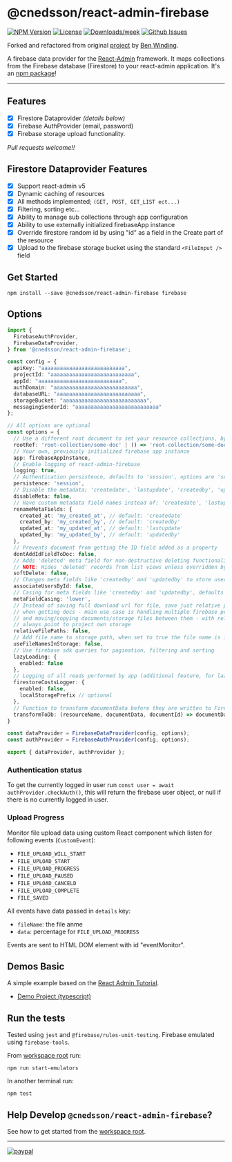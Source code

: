 # @cnedsson/react-admin-firebase
<!-- [START badges] -->
[![NPM Version](https://img.shields.io/npm/v/@cnedsson/react-admin-firebase.svg)](https://www.npmjs.com/package/@cnedsson/react-admin-firebase) 
[![License](https://img.shields.io/npm/l/@cnedsson/react-admin-firebase.svg)](https://github.com/charlynedsson/react-admin-firebase/blob/master/packages/core/LICENSE) 
[![Downloads/week](https://img.shields.io/npm/dm/@cnedsson/react-admin-firebase.svg)](https://www.npmjs.com/package/@cnedsson/react-admin-firebase) 
[![Github Issues](https://img.shields.io/github/issues/charlynedsson/react-admin-firebase.svg)](https://github.com/charlynedsson/react-admin-firebase)
<!-- [END badges] -->

Forked and refactored from original [project](https://github.com/benwinding/react-admin-firebase) by [Ben Winding](https://github.com/benwinding).

A firebase data provider for the [React-Admin](https://github.com/marmelab/react-admin) framework. It maps collections from the Firebase database (Firestore) to your react-admin application. It's an [npm package](https://www.npmjs.com/package/@cnedsson/react-admin-firebase)!

---

## Features
- [x] Firestore Dataprovider _(details below)_
- [x] Firebase AuthProvider (email, password)
- [x] Firebase storage upload functionality.

_Pull requests welcome!!_

## Firestore Dataprovider Features
- [x] Support react-admin v5
- [x] Dynamic caching of resources
- [x] All methods implemented; `(GET, POST, GET_LIST ect...)`
- [x] Filtering, sorting etc...
- [x] Ability to manage sub collections through app configuration
- [x] Ability to use externally initialized firebaseApp instance
- [x] Override firestore random id by using "id" as a field in the Create part of the resource
- [x] Upload to the firebase storage bucket using the standard `<FileInput />` field

## Get Started
`npm install --save @cnedsson/react-admin-firebase firebase`

## Options

``` typescript filename="firebaseProvider.ts"
import {
  FirebaseAuthProvider,
  FirebaseDataProvider,  
} from '@cnedsson/react-admin-firebase';

const config = {
  apiKey: "aaaaaaaaaaaaaaaaaaaaaaaaaaa",
  projectId: "aaaaaaaaaaaaaaaaaaaaaaaaaaa",
  appId: "aaaaaaaaaaaaaaaaaaaaaaaaaaa",
  authDomain: "aaaaaaaaaaaaaaaaaaaaaaaaaaa",
  databaseURL: "aaaaaaaaaaaaaaaaaaaaaaaaaaa",
  storageBucket: "aaaaaaaaaaaaaaaaaaaaaaaaaaa",
  messagingSenderId: "aaaaaaaaaaaaaaaaaaaaaaaaaaa"
};

// All options are optional
const options = {
  // Use a different root document to set your resource collections, by default it uses the root collections of firestore
  rootRef: 'root-collection/some-doc' | () => 'root-collection/some-doc',
  // Your own, previously initialized firebase app instance
  app: firebaseAppInstance,
  // Enable logging of react-admin-firebase
  logging: true,
  // Authentication persistence, defaults to 'session', options are 'session' | 'local' | 'none'
  persistence: 'session',
  // Disable the metadata; 'createdate', 'lastupdate', 'createdby', 'updatedby'
  disableMeta: false,
  // Have custom metadata field names instead of: 'createdate', 'lastupdate', 'createdby', 'updatedby'
  renameMetaFields: {
    created_at: 'my_created_at', // default: 'createdate'
    created_by: 'my_created_by', // default: 'createdby'
    updated_at: 'my_updated_at', // default: 'lastupdate'
    updated_by: 'my_updated_by', // default: 'updatedby'
  },
  // Prevents document from getting the ID field added as a property
  dontAddIdFieldToDoc: false,
  // Adds 'deleted' meta field for non-destructive deleting functionality
  // NOTE: Hides 'deleted' records from list views unless overridden by filtering for {deleted: true} 
  softDelete: false,
  // Changes meta fields like 'createdby' and 'updatedby' to store user IDs instead of email addresses
  associateUsersById: false,
  // Casing for meta fields like 'createdby' and 'updatedby', defaults to 'lower', options are 'lower' | 'camel' | 'snake' | 'pascal' | 'kebab'
  metaFieldCasing: 'lower',
  // Instead of saving full download url for file, save just relative path and then get download url
  // when getting docs - main use case is handling multiple firebase projects (environments)
  // and moving/copying documents/storage files between them - with relativeFilePaths, download url
  // always point to project own storage
  relativeFilePaths: false, 
  // Add file name to storage path, when set to true the file name is included in the path
  useFileNamesInStorage: false,
  // Use firebase sdk queries for pagination, filtering and sorting
  lazyLoading: {
    enabled: false
  },
  // Logging of all reads performed by app (additional feature, for lazy-loading testing)
  firestoreCostsLogger: {
    enabled: false,
    localStoragePrefix // optional
  },
  // Function to transform documentData before they are written to Firestore
  transformToDb: (resourceName, documentData, documentId) => documentDataTransformed
}

const dataProvider = FirebaseDataProvider(config, options);
const authProvider = FirebaseAuthProvider(config, options);

export { dataProvider, authProvider };
```

### Authentication status
To get the currently logged in user run `const user = await authProvider.checkAuth()`, this will return the firebase user object, or null if there is no currently logged in user.

### Upload Progress

Monitor file upload data using custom React component which listen for following events (`CustomEvent`):

- `FILE_UPLOAD_WILL_START`
- `FILE_UPLOAD_START`
- `FILE_UPLOAD_PROGRESS`
- `FILE_UPLOAD_PAUSED`
- `FILE_UPLOAD_CANCELD`
- `FILE_UPLOAD_COMPLETE`
- `FILE_SAVED`

All events have data passed in `details` key:

- `fileName`: the file anme
- `data`: percentage for `FILE_UPLOAD_PROGRESS`

Events are sent to HTML DOM element with id "eventMonitor".

## Demos Basic
A simple example based on the [React Admin Tutorial](https://marmelab.com/react-admin/Tutorial.html).

- [Demo Project (typescript)](https://github.com/charlynedsson/react-admin-firebase/tree/master/packages/demo)

## Run the tests

Tested using `jest` and `@firebase/rules-unit-testing`. Firebase emulated using `firebase-tools`.

From [workspace root](https://github.com/charlynedsson/react-admin-firebase) run:
```npm
npm run start-emulators
```

In another terminal run:
```npm
npm test
```

## Help Develop `@cnedsson/react-admin-firebase`?
See how to get started from the [workspace root](https://github.com/charlynedsson/react-admin-firebase).

---
[![paypal](https://www.paypalobjects.com/en_US/i/btn/btn_donateCC_LG.gif)](https://www.paypal.com/cgi-bin/webscr?cmd=_donations&business=ben.winding%40gmail.com&item_name=Development&currency_code=AUD&source=url)
